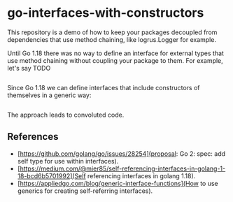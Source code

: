 # go-interfaces-with-constructors

This repository is a demo of how to keep your packages decoupled from dependencies that use method chaining,
like logrus.Logger for example.

Until Go 1.18 there was no way to define an interface
for external types that use method chaining without coupling your package to them.
For example, let's say TODO

```

```

Since Go 1.18 we can define interfaces that include constructors of themselves in a generic way:

```

```

The approach leads to convoluted code.

## References

- [https://github.com/golang/go/issues/28254](proposal: Go 2: spec: add self type for use within interfaces).
- [https://medium.com/@mier85/self-referencing-interfaces-in-golang-1-18-bcd6b5701992](Self referencing interfaces in golang 1.18).
- [https://appliedgo.com/blog/generic-interface-functions](How to use generics for creating self-referring interfaces).
